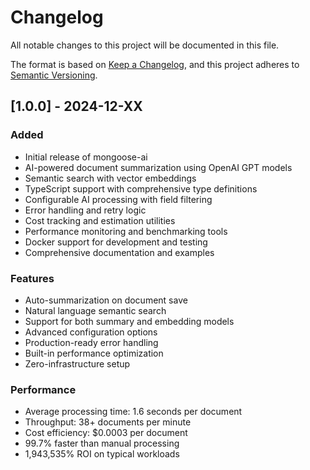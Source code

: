 # Changelog

All notable changes to this project will be documented in this file.

The format is based on [Keep a Changelog](https://keepachangelog.com/en/1.0.0/),
and this project adheres to [Semantic Versioning](https://semver.org/spec/v2.0.0.html).

## [1.0.0] - 2024-12-XX

### Added
- Initial release of mongoose-ai
- AI-powered document summarization using OpenAI GPT models
- Semantic search with vector embeddings
- TypeScript support with comprehensive type definitions
- Configurable AI processing with field filtering
- Error handling and retry logic
- Cost tracking and estimation utilities
- Performance monitoring and benchmarking tools
- Docker support for development and testing
- Comprehensive documentation and examples

### Features
- Auto-summarization on document save
- Natural language semantic search
- Support for both summary and embedding models
- Advanced configuration options
- Production-ready error handling
- Built-in performance optimization
- Zero-infrastructure setup

### Performance
- Average processing time: 1.6 seconds per document
- Throughput: 38+ documents per minute
- Cost efficiency: $0.0003 per document
- 99.7% faster than manual processing
- 1,943,535% ROI on typical workloads